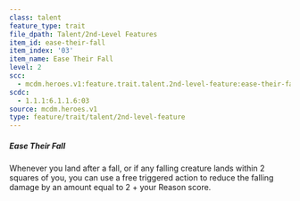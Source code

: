 ```yaml
---
class: talent
feature_type: trait
file_dpath: Talent/2nd-Level Features
item_id: ease-their-fall
item_index: '03'
item_name: Ease Their Fall
level: 2
scc:
  - mcdm.heroes.v1:feature.trait.talent.2nd-level-feature:ease-their-fall
scdc:
  - 1.1.1:6.1.1.6:03
source: mcdm.heroes.v1
type: feature/trait/talent/2nd-level-feature
---
```


##### Ease Their Fall

Whenever you land after a fall, or if any falling creature lands within 2 squares of you, you can use a free triggered action to reduce the falling damage by an amount equal to 2 + your Reason score.
